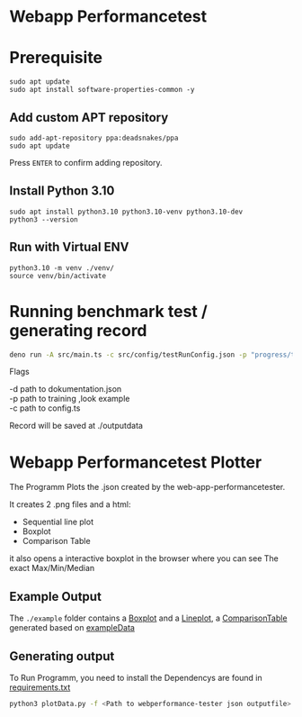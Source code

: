 # Webapp Performancetest

# Prerequisite

```
sudo apt update
sudo apt install software-properties-common -y
```

## Add custom APT repository

```
sudo add-apt-repository ppa:deadsnakes/ppa
sudo apt update
```

Press `ENTER` to confirm adding repository.

## Install Python 3.10

```
sudo apt install python3.10 python3.10-venv python3.10-dev
python3 --version
```

## Run with Virtual ENV

```
python3.10 -m venv ./venv/
source venv/bin/activate
```

# Running benchmark test / generating record

```bash
deno run -A src/main.ts -c src/config/testRunConfig.json -p "progress/topics/c6906727-fbd8-419a-809e-4a24de352d0d/trainings/26408628-a743-4f28-9d36-e4f7b4bcf636/questionnaires/4ec93c9d-53ac-4769-9ec0-d1c7220ed0c7/questions" -d content/basisschulungen/dokumentation.json
```

Flags

-d path to dokumentation.json <br>
-p path to training ,look example <br>
-c path to config.ts

Record will be saved at ./outputdata

# Webapp Performancetest Plotter

The Programm Plots the .json created by the web-app-performancetester.

It creates 2 .png files and a html:

- Sequential line plot
- Boxplot
- Comparison Table

it also opens a interactive boxplot in the browser where you can see
The exact Max/Min/Median

## Example Output

The `./example` folder contains a [Boxplot](./example/Boxplot-report_2024-04-22_15:38_8217199f-81d6-49b7-b97e-b719fce1862b.png) and a [Lineplot](./example/Lineplot-report_2024-04-22_15:38_8217199f-81d6-49b7-b97e-b719fce1862b.png), a [ComparisonTable](./example/comparison-table.html) generated based on [exampleData](./example/report_2024-04-22_15:38_8217199f-81d6-49b7-b97e-b719fce1862b.json)

## Generating output

To Run Programm, you need to install the Dependencys are found in [requirements.txt](./requirements.txt)

```bash
python3 plotData.py -f <Path to webperformance-tester json outputfile>
```
